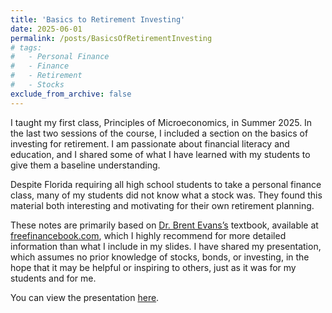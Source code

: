 ```yaml
---
title: 'Basics to Retirement Investing'
date: 2025-06-01
permalink: /posts/BasicsOfRetirementInvesting
# tags:
#   - Personal Finance
#   - Finance
#   - Retirement
#   - Stocks
exclude_from_archive: false
---
```


I taught my first class, Principles of Microeconomics, in Summer 2025. In the last two sessions of the course, I included a section on the basics of investing for retirement. I am passionate about financial literacy and education, and I shared some of what I have learned with my students to give them a baseline understanding.

Despite Florida requiring all high school students to take a personal finance class, many of my students did not know what a stock was. They found this material both interesting and motivating for their own retirement planning.

These notes are primarily based on <a href="https://www.freefinancebook.com/more-stuff/about-the-author" target="_blank">Dr. Brent Evans’s</a> textbook, available at <a href="https://www.freefinancebook.com/home">freefinancebook.com</a>, which I highly recommend for more detailed information than what I include in my slides. I have shared my presentation, which assumes no prior knowledge of stocks, bonds, or investing, in the hope that it may be helpful or inspiring to others, just as it was for my students and for me.

You can view the presentation <a href="/teaching/BasicsOfRetirementInvesting.pdf">here</a>.
